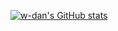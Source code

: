 [![w-dan's GitHub stats](https://github-readme-stats.vercel.app/api?username=w-dan)](https://github.com/anuraghazra/github-readme-stats)
